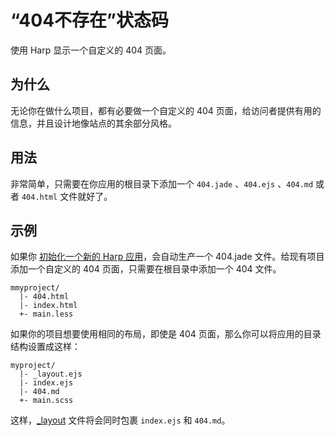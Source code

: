 # “404不存在”状态码

使用 Harp 显示一个自定义的 404 页面。

## 为什么

无论你在做什么项目，都有必要做一个自定义的 404 页面，给访问者提供有用的信息，并且设计地像站点的其余部分风格。

## 用法

非常简单，只需要在你应用的根目录下添加一个 `404.jade` 、`404.ejs` 、`404.md` 或者 `404.html` 文件就好了。

## 示例

如果你 [初始化一个新的 Harp 应用](http://harpjs.com/docs/environment/init)，会自动生产一个 404.jade 文件。给现有项目添加一个自定义的 404 页面，只需要在根目录中添加一个 404 文件。

``` 
mmyproject/
  |- 404.html
  |- index.html
  +- main.less
```

如果你的项目想要使用相同的布局，即使是 404 页面，那么你可以将应用的目录结构设置成这样：

``` 
myproject/
  |- _layout.ejs
  |- index.ejs
  |- 404.md
  +- main.scss
```

这样，[_layout](http://harpjs.com/docs/development/layout) 文件将会同时包裹 `index.ejs` 和 `404.md`。
